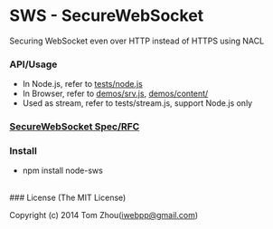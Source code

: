 SWS - SecureWebSocket
=====================

Securing WebSocket even over HTTP instead of HTTPS using NACL


### API/Usage

* In Node.js, refer to [tests/node.js](test/node.js)
* In Browser, refer to [demos/srv.js](demos/srv.js), [demos/content/](demos/content/)
* Used as stream, refer to tests/stream.js, support Node.js only


### [SecureWebSocket Spec/RFC](https://github.com/InstantWebP2P/sws-spec)


### Install

* npm install node-sws


<br/>
### License
(The MIT License)

Copyright (c) 2014 Tom Zhou(iwebpp@gmail.com)

